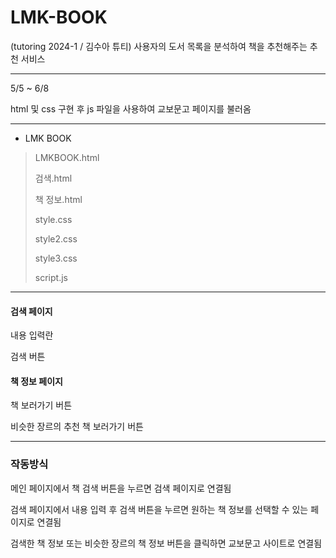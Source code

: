 # LMK-BOOK
(tutoring 2024-1 / 김수아 튜티) 사용자의 도서 목록을 분석하여 책을 추천해주는 추천 서비스

---

5/5 ~ 6/8

html 및 css 구현 후 js 파일을 사용하여 교보문고 페이지를 불러옴

---

+ LMK BOOK

>LMKBOOK.html
>
>검색.html
>
>책 정보.html
>
>style.css
>
>style2.css
>
>style3.css
>
>script.js

---

#### 검색 페이지

내용 입력란

검색 버튼


#### 책 정보 페이지

책 보러가기 버튼

비슷한 장르의 추천 책 보러가기 버튼

---

### 작동방식

메인 페이지에서 책 검색 버튼을 누르면 검색 페이지로 연결됨

검색 페이지에서 내용 입력 후 검색 버튼을 누르면 원하는 책 정보를 선택할 수 있는 페이지로 연결됨

검색한 책 정보 또는 비슷한 장르의 책 정보 버튼을 클릭하면 교보문고 사이트로 연결됨

